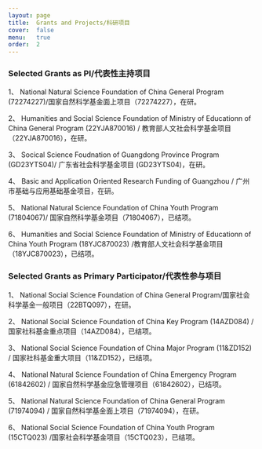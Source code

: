 ```yaml
---
layout: page
title:  Grants and Projects/科研项目
cover:  false
menu:   true
order:  2
---
```

### Selected Grants as PI/代表性主持项目

1、  National Natural Science Foundation of China General Program (72274227)/国家自然科学基金面上项目（72274227），在研。

2、  Humanities and Social Science Foundation of Ministry of Educationn of China General Program (22YJA870016) / 教育部人文社会科学基金项目（22YJA870016），在研。

3、  Socical Science Foudnation of Guangdong Province Program (GD23YTS04)/ 广东省社会科学基金项目 (GD23YTS04)，在研。

4、  Basic and Application Oriented Research Funding of Guangzhou / 广州市基础与应用基础基金项目，在研。

5、  National Natural Science Foundation of China Youth Program (71804067)/ 国家自然科学基金项目（71804067），已结项。

6、  Humanities and Social Science Foundation of Ministry of Educationn of China Youth Program (18YJC870023) /教育部人文社会科学基金项目（18YJC870023），已结项。



### Selected Grants as Primary Participator/代表性参与项目

1、  National Social Science Foundation of China General Program/国家社会科学基金一般项目（22BTQ097），在研。

2、  National Social Science Foundation of China Key Program (14AZD084) / 国家社科基金重点项目（14AZD084），已结项。

3、  National Social Science Foundation of China Major Program (11&ZD152) / 国家社科基金重大项目（11&ZD152），已结项。

4、  National Natural Science Foundation of China Emergency Program (61842602) / 国家自然科学基金应急管理项目（61842602），已结项。

5、  National Natural Science Foundation of China General Program (71974094) / 国家自然科学基金面上项目（71974094），在研。

6、  National Social Science Foundation of China Youth Program (15CTQ023) /国家社会科学基金项目（15CTQ023），已结项。
